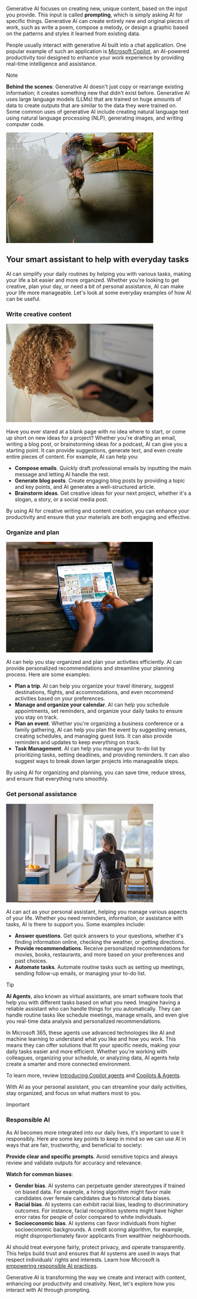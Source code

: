 Generative AI focuses on creating new, unique content, based on the input you provide. This input is called **prompting**, which is simply asking AI for specific things. Generative AI can create entirely new and original pieces of work, such as write a poem, compose a melody, or design a graphic based on the patterns and styles it learned from existing data.

People usually interact with generative AI built into a chat application. One popular example of such an application is [Microsoft Copilot](https://copilot.microsoft.com/), an AI-powered productivity tool designed to enhance your work experience by providing real-time intelligence and assistance.

> [!NOTE]
> **Behind the scenes**: Generative AI doesn't just copy or rearrange existing information; it creates something new that didn't exist before. Generative AI uses large language models (LLMs) that are trained on huge amounts of data to create outputs that are similar to the data they were trained on. Some common uses of generative AI include creating natural language text using natural language processing (NLP), generating images, and writing computer code.
>
> ![Image of a long-haired boy on a trampoline.](../media/02-trampoline.jpg)

## Your smart assistant to help with everyday tasks

AI can simplify your daily routines by helping you with various tasks, making your life a bit easier and more organized. Whether you're looking to get creative, plan your day, or need a bit of personal assistance, AI can make your life more manageable. Let's look at some everyday examples of how AI can be useful.

### Write creative content

![Image of a person working on a laptop.](../media/02-write-creative-content.jpg)

Have you ever stared at a blank page with no idea where to start, or come up short on new ideas for a project? Whether you're drafting an email, writing a blog post, or brainstorming ideas for a podcast, AI can give you a starting point. It can provide suggestions, generate text, and even create entire pieces of content. For example, AI can help you:

- **Compose emails**. Quickly draft professional emails by inputting the main message and letting AI handle the rest.
- **Generate blog posts**. Create engaging blog posts by providing a topic and key points, and AI generates a well-structured article.
- **Brainstorm ideas**. Get creative ideas for your next project, whether it's a slogan, a story, or a social media post.

By using AI for creative writing and content creation, you can enhance your productivity and ensure that your materials are both engaging and effective.

### Organize and plan

![Image of a person working on a laptop.](../media/02-organize-plan.jpg)

AI can help you stay organized and plan your activities efficiently. AI can provide personalized recommendations and streamline your planning process. Here are some examples:

- **Plan a trip**. AI can help you organize your travel itinerary, suggest destinations, flights, and accommodations, and even recommend activities based on your preferences.
- **Manage and organize your calendar**. AI can help you schedule appointments, set reminders, and organize your daily tasks to ensure you stay on track.
- **Plan an event**. Whether you're organizing a business conference or a family gathering, AI can help you plan the event by suggesting venues, creating schedules, and managing guest lists. It can also provide reminders and updates to keep everything on track.
- **Task Management**. AI can help you manage your to-do list by prioritizing tasks, setting deadlines, and providing reminders. It can also suggest ways to break down larger projects into manageable steps.

By using AI for organizing and planning, you can save time, reduce stress, and ensure that everything runs smoothly.

### Get personal assistance

![Image of a Woman looking at her mobile device.](../media/02-personal-assistant.jpg)

AI can act as your personal assistant, helping you manage various aspects of your life. Whether you need reminders, information, or assistance with tasks, AI is there to support you. Some examples include:

- **Answer questions**. Get quick answers to your questions, whether it's finding information online, checking the weather, or getting directions.
- **Provide recommendations**. Receive personalized recommendations for movies, books, restaurants, and more based on your preferences and past choices.
- **Automate tasks**. Automate routine tasks such as setting up meetings, sending follow-up emails, or managing your to-do list.

> [!TIP]
> **AI Agents**, also known as virtual assistants, are smart software tools that help you with different tasks based on what you need. Imagine having a reliable assistant who can handle things for you automatically. They can handle routine tasks like schedule meetings, manage emails, and even give you real-time data analysis and personalized recommendations.
>
> In Microsoft 365, these agents use advanced technologies like AI and machine learning to understand what you like and how you work. This means they can offer solutions that fit your specific needs, making your daily tasks easier and more efficient. Whether you're working with colleagues, organizing your schedule, or analyzing data, AI agents help create a smarter and more connected environment.
>
> To learn more, review [Introducing Copilot agents](https://support.microsoft.com/en-us/topic/introducing-copilot-agents-943e563d-602d-40fa-bdd1-dbc83f582466#:~:text=Copilot%20agents%20are%20specialized%20AI,expanding%20their%20reach%20and%20functionality.) and [Copilots & Agents](https://www.youtube.com/watch?v=oddeD2FTCyE).

With AI as your personal assistant, you can streamline your daily activities, stay organized, and focus on what matters most to you.

> [!IMPORTANT]
>
> ### **Responsible AI**
>
> As AI becomes more integrated into our daily lives, it's important to use it responsibly. Here are some key points to keep in mind so we can use AI in ways that are fair, trustworthy, and beneficial to society:
>
> **Provide clear and specific prompts**. Avoid sensitive topics and always review and validate outputs for accuracy and relevance.
>
> **Watch for common biases**:
>
> - **Gender bias**. AI systems can perpetuate gender stereotypes if trained on biased data. For example, a hiring algorithm might favor male candidates over female candidates due to historical data biases.
> - **Racial bias**. AI systems can exhibit racial bias, leading to discriminatory outcomes. For instance, facial recognition systems might have higher error rates for people of color compared to white individuals.
> - **Socioeconomic bias**. AI systems can favor individuals from higher socioeconomic backgrounds. A credit scoring algorithm, for example, might disproportionately favor applicants from wealthier neighborhoods.
>
> AI should treat everyone fairly, protect privacy, and operate transparently. This helps build trust and ensures that AI systems are used in ways that respect individuals' rights and interests. Learn how Microsoft is [empowering responsible AI practices](https://www.microsoft.com/ai/responsible-ai).

Generative AI is transforming the way we create and interact with content, enhancing our productivity and creativity. Next, let's explore how you interact with AI through prompting.
